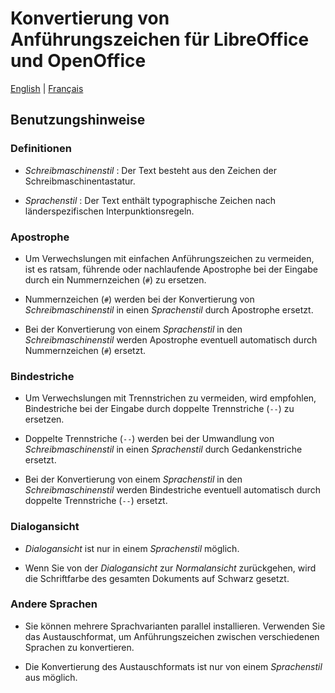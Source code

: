 # Konvertierung von Anführungszeichen für LibreOffice und OpenOffice

[English](help-en.html) | [Français](help-fr.html)

## Benutzungshinweise

### Definitionen

* _Schreibmaschinenstil_ : Der Text besteht aus den Zeichen der Schreibmaschinentastatur.

* _Sprachenstil_ : Der Text enthält typographische Zeichen nach länderspezifischen Interpunktionsregeln.

### Apostrophe

* Um Verwechslungen mit einfachen Anführungszeichen zu vermeiden, ist es ratsam, führende oder nachlaufende Apostrophe bei der Eingabe durch ein Nummernzeichen (`#`) zu ersetzen.

* Nummernzeichen (`#`) werden bei der Konvertierung von  _Schreibmaschinenstil_  in einen  _Sprachenstil_  durch Apostrophe ersetzt.

* Bei der Konvertierung von einem  _Sprachenstil_  in den  _Schreibmaschinenstil_  werden Apostrophe eventuell automatisch durch Nummernzeichen (`#`) ersetzt. 

### Bindestriche

* Um Verwechslungen mit Trennstrichen zu vermeiden, wird empfohlen, Bindestriche bei der Eingabe durch doppelte Trennstriche (`--`) zu ersetzen.

* Doppelte Trennstriche (`--`) werden bei der Umwandlung von  _Schreibmaschinenstil_  in einen  _Sprachenstil_  durch Gedankenstriche ersetzt.

* Bei der Konvertierung von einem  _Sprachenstil_  in den  _Schreibmaschinenstil_ werden Bindestriche eventuell automatisch durch doppelte Trennstriche (`--`) ersetzt. 

### Dialogansicht

* _Dialogansicht_ ist nur in einem  _Sprachenstil_  möglich.

* Wenn Sie von der  _Dialogansicht_  zur  _Normalansicht_ zurückgehen, wird die Schriftfarbe des gesamten Dokuments auf Schwarz gesetzt. 

### Andere Sprachen

* Sie können mehrere Sprachvarianten parallel installieren. Verwenden Sie das Austauschformat, um Anführungszeichen zwischen verschiedenen Sprachen zu konvertieren.

* Die Konvertierung des Austauschformats ist nur von einem  _Sprachenstil_ aus möglich.
